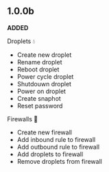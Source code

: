 ﻿## 1.0.0b

**ADDED**

Droplets :droplet:
+ Create new droplet
+ Rename droplet
+ Reboot droplet
+ Power cycle droplet
+ Shutdouwn droplet
+ Power on droplet
+ Create snaphot
+ Reset password

Firewalls :european_castle:
+ Create new firewall
+ Add inbound rule to firewall
+ Add outbound rule to firewall
+ Add droplets to firewall
+ Remove droplets from firewall
